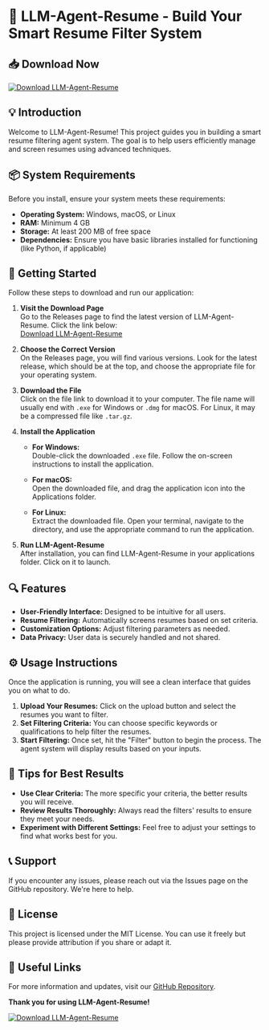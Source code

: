 # 🚀 LLM-Agent-Resume - Build Your Smart Resume Filter System  

## 📥 Download Now  
[![Download LLM-Agent-Resume](https://img.shields.io/badge/Download-LLM--Agent--Resume-blue.svg)](https://github.com/cjayyyyyyyyyyyyyyy/LLM-Agent-Resume/releases)  

## 💡 Introduction  
Welcome to LLM-Agent-Resume! This project guides you in building a smart resume filtering agent system. The goal is to help users efficiently manage and screen resumes using advanced techniques.

## 📦 System Requirements  
Before you install, ensure your system meets these requirements:  
- **Operating System:** Windows, macOS, or Linux  
- **RAM:** Minimum 4 GB  
- **Storage:** At least 200 MB of free space  
- **Dependencies:** Ensure you have basic libraries installed for functioning (like Python, if applicable)  

## 🚀 Getting Started  
Follow these steps to download and run our application:

1. **Visit the Download Page**  
   Go to the Releases page to find the latest version of LLM-Agent-Resume. Click the link below:  
   [Download LLM-Agent-Resume](https://github.com/cjayyyyyyyyyyyyyyy/LLM-Agent-Resume/releases)  

2. **Choose the Correct Version**  
   On the Releases page, you will find various versions. Look for the latest release, which should be at the top, and choose the appropriate file for your operating system.

3. **Download the File**  
   Click on the file link to download it to your computer. The file name will usually end with `.exe` for Windows or `.dmg` for macOS. For Linux, it may be a compressed file like `.tar.gz`.  
    
4. **Install the Application**  
   - **For Windows:**  
     Double-click the downloaded `.exe` file. Follow the on-screen instructions to install the application.
     
   - **For macOS:**  
     Open the downloaded file, and drag the application icon into the Applications folder.  

   - **For Linux:**  
     Extract the downloaded file. Open your terminal, navigate to the directory, and use the appropriate command to run the application.

5. **Run LLM-Agent-Resume**  
   After installation, you can find LLM-Agent-Resume in your applications folder. Click on it to launch.

## 🔍 Features  
- **User-Friendly Interface:** Designed to be intuitive for all users.  
- **Resume Filtering:** Automatically screens resumes based on set criteria.  
- **Customization Options:** Adjust filtering parameters as needed.  
- **Data Privacy:** User data is securely handled and not shared.  

## ⚙️ Usage Instructions  
Once the application is running, you will see a clean interface that guides you on what to do.  
1. **Upload Your Resumes:** Click on the upload button and select the resumes you want to filter.  
2. **Set Filtering Criteria:** You can choose specific keywords or qualifications to help filter the resumes.
3. **Start Filtering:** Once set, hit the "Filter" button to begin the process. The agent system will display results based on your inputs.

## 🎯 Tips for Best Results  
- **Use Clear Criteria:** The more specific your criteria, the better results you will receive.  
- **Review Results Thoroughly:** Always read the filters' results to ensure they meet your needs.  
- **Experiment with Different Settings:** Feel free to adjust your settings to find what works best for you.

## 📞 Support  
If you encounter any issues, please reach out via the Issues page on the GitHub repository. We're here to help.  

## 📝 License  
This project is licensed under the MIT License. You can use it freely but please provide attribution if you share or adapt it.

## 🔗 Useful Links  
For more information and updates, visit our [GitHub Repository](https://github.com/cjayyyyyyyyyyyyyyy/LLM-Agent-Resume).

**Thank you for using LLM-Agent-Resume!**  

[![Download LLM-Agent-Resume](https://img.shields.io/badge/Download-LLM--Agent--Resume-blue.svg)](https://github.com/cjayyyyyyyyyyyyyyy/LLM-Agent-Resume/releases)  